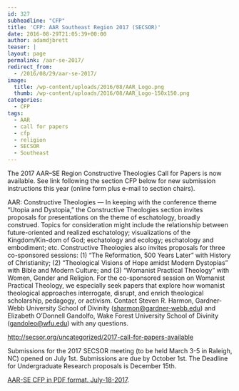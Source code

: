```yaml
---
id: 327
subheadline: "CFP"
title: 'CFP: AAR Southeast Region 2017 (SECSOR)'
date: 2016-08-29T21:05:39+00:00
author: adamdjbrett
teaser: |
layout: page
permalink: /aar-se-2017/
redirect_from:
  - /2016/08/29/aar-se-2017/
image:
  title: /wp-content/uploads/2016/08/AAR_Logo.png
  thumb: /wp-content/uploads/2016/08/AAR_Logo-150x150.png
categories:
  - CFP
tags:
  - AAR
  - call for papers
  - cfp
  - religion
  - SECSOR
  - Southeast
---
```

The 2017 AAR&#8211;SE Region Constructive Theologies Call for Papers is now available. See link following the section CFP below for new submission instructions this year (online form plus e-mail to section chairs).

<!--more-->

AAR: Constructive Theologies &#8212; In keeping with the conference theme “Utopia and Dystopia,” the Constructive Theologies section invites proposals for presentations on the theme of eschatology, broadly construed. Topics for consideration might include the relationship be<span class="text_exposed_show">tween future-oriented and realized eschatology; visualizations of the Kingdom/Kin-dom of God; eschatology and ecology; eschatology and embodiment; etc. Constructive Theologies also invites proposals for three co-sponsored sessions: (1) “The Reformation, 500 Years Later” with History of Christianity; (2) “Theological Visions of Hope amidst Modern Dystopias” with Bible and Modern Culture; and (3) “Womanist Practical Theology” with Women, Gender and Religion. For the co-sponsored session on Womanist Practical Theology, we especially seek papers that explore how womanist theological approaches interrogate, disrupt, and enrich theological scholarship, pedagogy, or activism. Contact Steven R. Harmon, Gardner-Webb University School of Divinity (sharmon@gardner-webb.edu) and Elizabeth O’Donnell Gandolfo, Wake Forest University School of Divinity (gandoleo@wfu.edu) with any questions. </span>

http://secsor.org/uncategorized/2017-call-for-papers-available

Submissions for the 2017 SECSOR meeting (to be held March 3-5 in Raleigh, NC) opened on July 1st. Submissions are due by October 1st. The Deadline for Undergraduate Research proposals is December 15th.

[AAR-SE CFP in PDF format. July-18-2017](/wp-content/uploads/2016/08/AAR-SE-CFP-July-18-2017.pdf).

